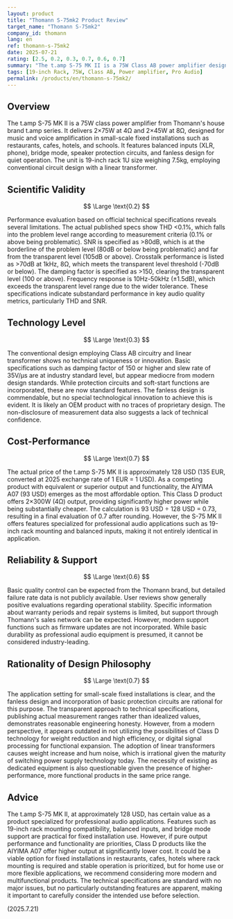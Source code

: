 ```yaml
---
layout: product
title: "Thomann S-75mk2 Product Review"
target_name: "Thomann S-75mk2"
company_id: thomann
lang: en
ref: thomann-s-75mk2
date: 2025-07-21
rating: [2.5, 0.2, 0.3, 0.7, 0.6, 0.7]
summary: "The t.amp S-75 MK II is a 75W Class AB power amplifier designed as a budget product for small-scale installations."
tags: [19-inch Rack, 75W, Class AB, Power amplifier, Pro Audio]
permalink: /products/en/thomann-s-75mk2/
---
```

## Overview

The t.amp S-75 MK II is a 75W class power amplifier from Thomann's house brand t.amp series. It delivers 2×75W at 4Ω and 2×45W at 8Ω, designed for music and voice amplification in small-scale fixed installations such as restaurants, cafes, hotels, and schools. It features balanced inputs (XLR, phone), bridge mode, speaker protection circuits, and fanless design for quiet operation. The unit is 19-inch rack 1U size weighing 7.5kg, employing conventional circuit design with a linear transformer.

## Scientific Validity

$$ \Large \text{0.2} $$

Performance evaluation based on official technical specifications reveals several limitations. The actual published specs show THD <0.1%, which falls into the problem level range according to measurement criteria (0.1% or above being problematic). SNR is specified as >80dB, which is at the borderline of the problem level (80dB or below being problematic) and far from the transparent level (105dB or above). Crosstalk performance is listed as >70dB at 1kHz, 8Ω, which meets the transparent level threshold (-70dB or below). The damping factor is specified as >150, clearing the transparent level (100 or above). Frequency response is 10Hz-50kHz (±1.5dB), which exceeds the transparent level range due to the wider tolerance. These specifications indicate substandard performance in key audio quality metrics, particularly THD and SNR.

## Technology Level

$$ \Large \text{0.3} $$

The conventional design employing Class AB circuitry and linear transformer shows no technical uniqueness or innovation. Basic specifications such as damping factor of 150 or higher and slew rate of 35V/μs are at industry standard level, but appear mediocre from modern design standards. While protection circuits and soft-start functions are incorporated, these are now standard features. The fanless design is commendable, but no special technological innovation to achieve this is evident. It is likely an OEM product with no traces of proprietary design. The non-disclosure of measurement data also suggests a lack of technical confidence.

## Cost-Performance

$$ \Large \text{0.7} $$

The actual price of the t.amp S-75 MK II is approximately 128 USD (135 EUR, converted at 2025 exchange rate of 1 EUR = 1 USD). As a competing product with equivalent or superior output and functionality, the AIYIMA A07 (93 USD) emerges as the most affordable option. This Class D product offers 2×300W (4Ω) output, providing significantly higher power while being substantially cheaper. The calculation is 93 USD ÷ 128 USD = 0.73, resulting in a final evaluation of 0.7 after rounding. However, the S-75 MK II offers features specialized for professional audio applications such as 19-inch rack mounting and balanced inputs, making it not entirely identical in application.

## Reliability & Support

$$ \Large \text{0.6} $$

Basic quality control can be expected from the Thomann brand, but detailed failure rate data is not publicly available. User reviews show generally positive evaluations regarding operational stability. Specific information about warranty periods and repair systems is limited, but support through Thomann's sales network can be expected. However, modern support functions such as firmware updates are not incorporated. While basic durability as professional audio equipment is presumed, it cannot be considered industry-leading.

## Rationality of Design Philosophy

$$ \Large \text{0.7} $$

The application setting for small-scale fixed installations is clear, and the fanless design and incorporation of basic protection circuits are rational for this purpose. The transparent approach to technical specifications, publishing actual measurement ranges rather than idealized values, demonstrates reasonable engineering honesty. However, from a modern perspective, it appears outdated in not utilizing the possibilities of Class D technology for weight reduction and high efficiency, or digital signal processing for functional expansion. The adoption of linear transformers causes weight increase and hum noise, which is irrational given the maturity of switching power supply technology today. The necessity of existing as dedicated equipment is also questionable given the presence of higher-performance, more functional products in the same price range.

## Advice

The t.amp S-75 MK II, at approximately 128 USD, has certain value as a product specialized for professional audio applications. Features such as 19-inch rack mounting compatibility, balanced inputs, and bridge mode support are practical for fixed installation use. However, if pure output performance and functionality are priorities, Class D products like the AIYIMA A07 offer higher output at significantly lower cost. It could be a viable option for fixed installations in restaurants, cafes, hotels where rack mounting is required and stable operation is prioritized, but for home use or more flexible applications, we recommend considering more modern and multifunctional products. The technical specifications are standard with no major issues, but no particularly outstanding features are apparent, making it important to carefully consider the intended use before selection.

(2025.7.21)